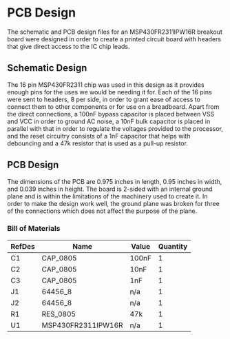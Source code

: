 # PCB Design

The schematic and PCB design files for an MSP430FR2311IPW16R breakout board were designed in order to create a 
printed circuit board with headers that give direct access to the IC chip leads.

## Schematic Design

The 16 pin MSP430FR2311 chip was used in this design as it provides enough pins for the uses we would be needing it for. Each of the 16 pins were sent to headers, 8 per side, in order to grant ease of access to connect them to other components or for use on a breadboard. Apart from the direct connections, a 100nF bypass capacitor is placed between VSS and VCC in order to ground AC noise, a 10nF bulk capacitor is placed in parallel with that in order to regulate the voltages provided to the processor, and the reset circuitry consists of a 1nF capacitor that helps with debouncing and a 47k resistor that is used as a pull-up resistor.

## PCB Design

The dimensions of the PCB are 0.975 inches in length, 0.95 inches in width, and 0.039 inches in height. The board is 2-sided with an internal ground plane and is within the limitations of the machinery used to create it. In order to make the design work well, the ground plane was broken for three of the connections which does not affect the purpose of the plane.

### Bill of Materials
| RefDes      | Name     	   | Value | Quantity |
| ----------- | ------------------ | ----- | -------- | 
| C1          | CAP_0805 	   | 100nF | 1 |
| C2          | CAP_0805 	   | 10nF  | 1 |
| C3          | CAP_0805	   | 1nF   | 1 |
| J1          | 64456_8 	   | n/a   | 1 |
| J2          | 64456_8 	   | n/a   | 1 |
| R1          | RES_0805 	   | 47k   | 1 |
| U1          | MSP430FR2311IPW16R | n/a   | 1 |
